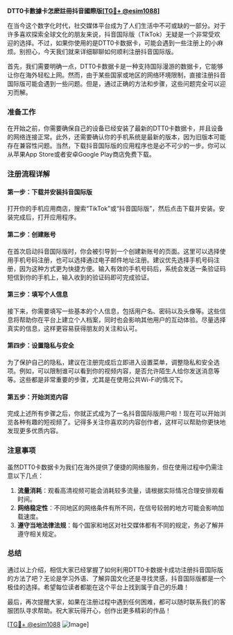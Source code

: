 **DTT0卡數據卡怎麽註冊抖音國際版[[TG💪+ @esim1088](https://t.me/s/esim1088)]**

在当今这个数字化时代，社交媒体平台成为了人们生活中不可或缺的一部分。对于许多喜欢探索全球文化的朋友来说，抖音国际版（TikTok）无疑是一个非常受欢迎的选择。不过，如果你使用的是DTT0卡数据卡，可能会遇到一些注册上的小麻烦。别担心，今天我们就来详细聊聊如何顺利注册抖音国际版。

首先，我们需要明确一点，DTT0卡数据卡是一种支持国际漫游的数据卡，它能够让你在海外轻松上网。然而，由于某些国家或地区的网络环境限制，直接注册抖音国际版可能会遇到一些问题。但是，通过正确的方法和步骤，这些问题完全可以迎刃而解。

### 准备工作

在开始之前，你需要确保自己的设备已经安装了最新的DTT0卡数据卡，并且设备的网络连接正常。此外，还需要确认你的手机系统是最新的版本，因为旧版本可能存在兼容性问题。当然，下载抖音国际版的应用程序也是必不可少的一步。你可以从苹果App Store或者安卓Google Play商店免费下载。

### 注册流程详解

#### 第一步：下载并安装抖音国际版

打开你的手机应用商店，搜索“TikTok”或“抖音国际版”，然后点击下载并安装。安装完成后，打开应用程序。

#### 第二步：创建账号

在首次启动抖音国际版时，你会被引导到一个创建新账号的页面。这里可以选择使用手机号码注册，也可以选择通过电子邮件地址注册。建议优先选择手机号码注册，因为这种方式更为快捷方便。输入有效的手机号码后，系统会发送一条验证码短信到你的手机上，输入收到的验证码即可完成验证。

#### 第三步：填写个人信息

接下来，你需要填写一些基本的个人信息，包括用户名、密码以及头像等。这些信息将帮助你在平台上建立个人档案，同时也会影响其他用户的互动体验。尽量选择真实的信息，这样更容易获得朋友的关注和认可。

#### 第四步：设置隐私与安全

为了保护自己的隐私，建议在注册完成后立即进入设置菜单，调整隐私和安全选项。例如，可以限制谁可以看到你的视频内容，是否允许陌生人给你发送消息等等。这些都是非常重要的步骤，尤其是在使用公共Wi-Fi的情况下。

#### 第五步：开始浏览内容

完成上述所有步骤之后，你就正式成为了一名抖音国际版用户啦！现在可以开始浏览各种有趣的短视频了。记得多关注你喜欢的内容创作者，这样可以帮助你更快地发现更多优质内容。

### 注意事项

虽然DTT0卡数据卡为我们在海外提供了便捷的网络服务，但在使用过程中仍需注意以下几点：

1. **流量消耗**：观看高清视频可能会消耗较多流量，请根据实际情况合理安排观看时间。
2. **网络稳定性**：不同地区的网络条件有所不同，在信号较弱的地方可能会影响加载速度。
3. **遵守当地法律法规**：每个国家和地区对社交媒体都有不同的规定，务必了解并遵守相关规定。

### 总结

通过以上介绍，相信大家已经掌握了如何利用DTT0卡数据卡成功注册抖音国际版的方法了吧？无论是学习外语、了解异国文化还是寻找灵感，抖音国际版都是一个极佳的选择。希望每位读者都能在这个平台上找到属于自己的乐趣！

最后，再次提醒大家，如果在注册过程中遇到任何困难，都可以随时联系我们的客服团队寻求帮助。祝大家玩得开心，创作出更多精彩的作品！

[[TG💪+ @esim1088](https://t.me/s/esim1088) ![Image](https://i.postimg.cc/4NQfJmqS/Snipaste-2025-05-13-00-14-12.png)]